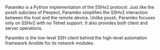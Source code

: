 Paramiko is a Python implementation of the SSHv2 protocol. 
Just like the pxssh subclass of Pexpect, 
Paramiko simplifies the SSHv2 interaction between the host and the remote device. 
Unlike pxssh, Paramiko focuses only on SSHv2 with no Telnet support.
It also provides both client and server operations.

Paramiko is the low-level SSH client behind the high-level automation framework Ansible for its network modules.
